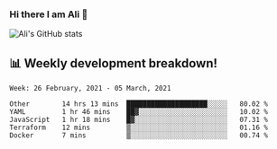 ### Hi there I am Ali 👋

<!-- See https://github.com/anuraghazra/github-readme-stats -->
![Ali's GitHub stats](https://github-readme-stats.vercel.app/api?username=crunchtime-ali&show_icons=true&bg_color=20,d86b4f,875491&text_color=fff&icon_color=ddd&title_color=ddd)

## 📊 **Weekly development breakdown!**
<!--START_SECTION:waka-->
```text
Week: 26 February, 2021 - 05 March, 2021

Other        14 hrs 13 mins  ████████████████████░░░░░   80.02 % 
YAML         1 hr 46 mins    ██▓░░░░░░░░░░░░░░░░░░░░░░   10.02 % 
JavaScript   1 hr 18 mins    █▓░░░░░░░░░░░░░░░░░░░░░░░   07.31 % 
Terraform    12 mins         ▒░░░░░░░░░░░░░░░░░░░░░░░░   01.16 % 
Docker       7 mins          ▒░░░░░░░░░░░░░░░░░░░░░░░░   00.74 % 
```
<!--END_SECTION:waka-->
